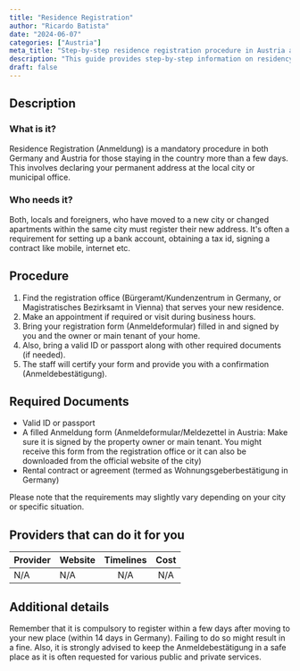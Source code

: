 ```yaml
---
title: "Residence Registration"
author: "Ricardo Batista"
date: "2024-06-07"
categories: ["Austria"]
meta_title: "Step-by-step residence registration procedure in Austria and Germany"
description: "This guide provides step-by-step information on residency registration requirements and procedure in Austria and Germany."
draft: false
---
```


## Description
### What is it?
Residence Registration (Anmeldung) is a mandatory procedure in both Germany and Austria for those staying in the country more than a few days. This involves declaring your permanent address at the local city or municipal office.

### Who needs it?
Both, locals and foreigners, who have moved to a new city or changed apartments within the same city must register their new address. It's often a requirement for setting up a bank account, obtaining a tax id, signing a contract like mobile, internet etc.

## Procedure

1. Find the registration office (Bürgeramt/Kundenzentrum in Germany, or Magistratisches Bezirksamt in Vienna) that serves your new residence.
2. Make an appointment if required or visit during business hours.
3. Bring your registration form (Anmeldeformular) filled in and signed by you and the owner or main tenant of your home.
4. Also, bring a valid ID or passport along with other required documents (if needed).
5. The staff will certify your form and provide you with a confirmation (Anmeldebestätigung). 

## Required Documents

- Valid ID or passport
- A filled Anmeldung form (Anmeldeformular/Meldezettel in Austria: Make sure it is signed by the property owner or main tenant. You might receive this form from the registration office or it can also be downloaded from the official website of the city)
- Rental contract or agreement (termed as Wohnungsgeberbestätigung in Germany) 

Please note that the requirements may slightly vary depending on your city or specific situation.

## Providers that can do it for you

| Provider        |     Website     |     Timelines    |       Cost      |
| --------------- | --------------- |  :-------------: | :-------------: |
| N/A             |  N/A            |      N/A         |       N/A       |

## Additional details

Remember that it is compulsory to register within a few days after moving to your new place (within 14 days in Germany). Failing to do so might result in a fine. Also, it is strongly advised to keep the Anmeldebestätigung in a safe place as it is often requested for various public and private services.
